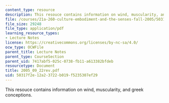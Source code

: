 ```yaml
---
content_type: resource
description: This resouce contains information on wind, muscularity, and greek conceptions.
file: /courses/21a-260-culture-embodiment-and-the-senses-fall-2005/50317f2e12a23722b019f5235307ef29_2005_09_22rev.pdf
file_size: 29248
file_type: application/pdf
learning_resource_types:
- Lecture Notes
license: https://creativecommons.org/licenses/by-nc-sa/4.0/
ocw_type: OCWFile
parent_title: Lecture Notes
parent_type: CourseSection
parent_uid: 7417abf5-025c-0738-fb11-a613382bfdeb
resourcetype: Document
title: 2005_09_22rev.pdf
uid: 50317f2e-12a2-3722-b019-f5235307ef29
---
```

This resouce contains information on wind, muscularity, and greek conceptions.
